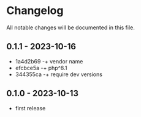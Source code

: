 # Changelog

All notable changes will be documented in this file.

## 0.1.1 - 2023-10-16

- 1a4d2b69 -+ vendor name
- efcbce5a -+ php^8.1
- 344355ca -+ require dev versions

## 0.1.0 - 2023-10-13

- first release
